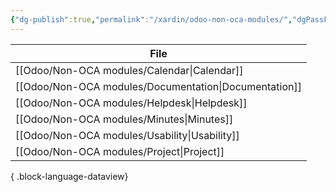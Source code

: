 ```yaml
---
{"dg-publish":true,"permalink":"/xardin/odoo-non-oca-modules/","dgPassFrontmatter":true}
---
```


| File                                                     |
| -------------------------------------------------------- |
| [[Odoo/Non-OCA modules/Calendar\|Calendar]]           |
| [[Odoo/Non-OCA modules/Documentation\|Documentation]] |
| [[Odoo/Non-OCA modules/Helpdesk\|Helpdesk]]           |
| [[Odoo/Non-OCA modules/Minutes\|Minutes]]             |
| [[Odoo/Non-OCA modules/Usability\|Usability]]         |
| [[Odoo/Non-OCA modules/Project\|Project]]             |

{ .block-language-dataview}